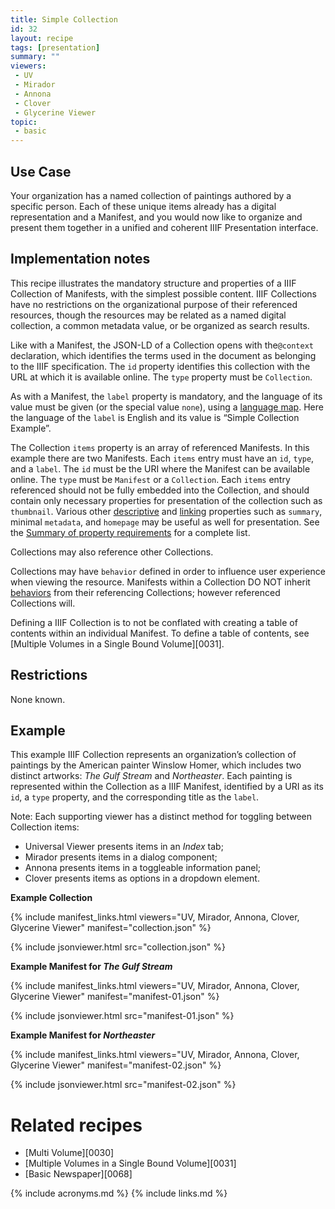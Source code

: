 ```yaml
---
title: Simple Collection
id: 32
layout: recipe
tags: [presentation]
summary: ""
viewers:
 - UV
 - Mirador
 - Annona
 - Clover
 - Glycerine Viewer
topic:
 - basic
---
```


## Use Case

Your organization has a named collection of paintings authored by a specific person. Each of these unique items already has a digital representation and a Manifest, and you would now like to organize and present them together in a unified and coherent IIIF Presentation interface.

## Implementation notes

This recipe illustrates the mandatory structure and properties of a IIIF Collection of Manifests, with the simplest possible content. IIIF Collections have no restrictions on the organizational purpose of their referenced resources, though the resources may be related as a named digital collection, a common metadata value, or be organized as search results.

Like with a Manifest, the JSON-LD of a Collection opens with the`@context` declaration, which identifies the terms used in the document as belonging to the IIIF specification. The `id` property identifies this collection with the URL at which it is available online. The `type` property must be `Collection`.

As with a Manifest, the `label` property is mandatory, and the language of its value must be given (or the special value `none`), using a [language map](https://iiif.io/api/presentation/3.0/#language-of-property-values). Here the language of the `label` is English and its value is “Simple Collection Example”.

The Collection `items` property is an array of referenced Manifests. In this example there are two Manifests. Each `items` entry must have an `id`, `type`, and a `label`. The `id` must be the URI where the Manifest can be available online. The `type` must be `Manifest` or a `Collection`. Each `items` entry referenced should not be fully embedded into the Collection, and should contain only necessary properties for presentation of the collection such as `thumbnail`. Various other [descriptive](https://iiif.io/api/presentation/3.0/#31-descriptive-properties) and [linking](https://iiif.io/api/presentation/3.0/#33-linking-properties) properties such as `summary`, minimal `metadata`, and `homepage` may be useful as well for presentation. See the [Summary of property requirements](https://iiif.io/api/presentation/3.0/#a-summary-of-property-requirements) for a complete list.

Collections may also reference other Collections. 

Collections may have `behavior` defined in order to influence user experience when viewing the resource. Manifests within a Collection DO NOT inherit [behaviors](https://iiif.io/api/presentation/3.0/#behavior) from their referencing Collections; however referenced Collections will.

Defining a IIIF Collection is to not be conflated with creating a table of contents within an individual Manifest. To define a table of contents, see [Multiple Volumes in a Single Bound Volume][0031].

## Restrictions

None known.

## Example

This example IIIF Collection represents an organization’s collection of paintings by the American painter Winslow Homer, which includes two distinct artworks: _The Gulf Stream_ and _Northeaster_. Each painting is represented within the Collection as a IIIF Manifest, identified by a URI as its `id`, a `type` property, and the corresponding title as the `label`.

Note: Each supporting viewer has a distinct method for toggling between Collection items:

- Universal Viewer presents items in an _Index_ tab;
- Mirador presents items in a dialog component;
- Annona presents items in a toggleable information panel;
- Clover presents items as options in a dropdown element.

**Example Collection**

{% include manifest_links.html viewers="UV, Mirador, Annona, Clover, Glycerine Viewer" manifest="collection.json" %}

{% include jsonviewer.html src="collection.json" %}

**Example Manifest for _The Gulf Stream_**

{% include manifest_links.html viewers="UV, Mirador, Annona, Clover, Glycerine Viewer" manifest="manifest-01.json" %}

{% include jsonviewer.html src="manifest-01.json" %}

**Example Manifest for _Northeaster_**

{% include manifest_links.html viewers="UV, Mirador, Annona, Clover, Glycerine Viewer" manifest="manifest-02.json" %}

{% include jsonviewer.html src="manifest-02.json" %}

# Related recipes

* [Multi Volume][0030]
* [Multiple Volumes in a Single Bound Volume][0031]
* [Basic Newspaper][0068]

{% include acronyms.md %}
{% include links.md %}
